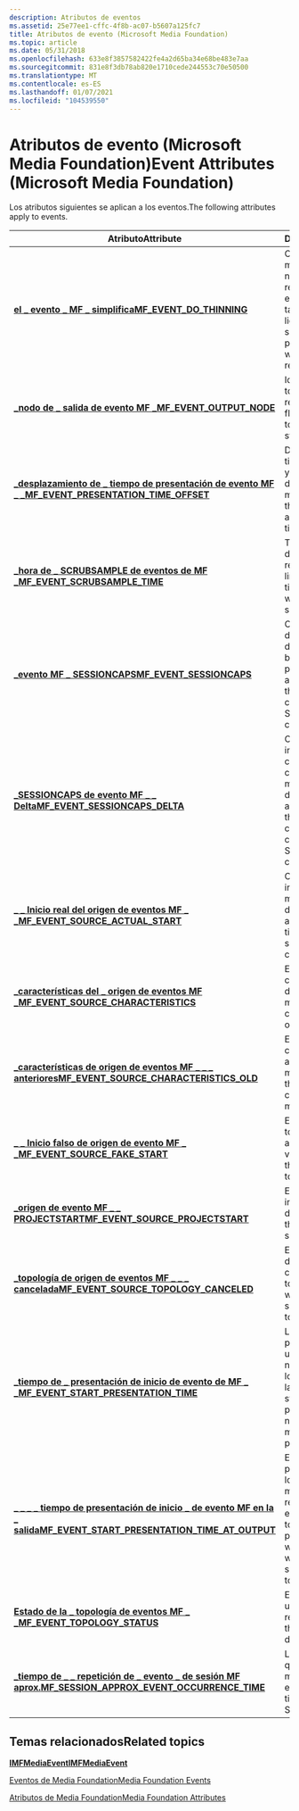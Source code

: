 ```yaml
---
description: Atributos de eventos
ms.assetid: 25e77ee1-cffc-4f8b-ac07-b5607a125fc7
title: Atributos de evento (Microsoft Media Foundation)
ms.topic: article
ms.date: 05/31/2018
ms.openlocfilehash: 633e8f3857582422fe4a2d65ba34e68be483e7aa
ms.sourcegitcommit: 831e8f3db78ab820e1710cede244553c70e50500
ms.translationtype: MT
ms.contentlocale: es-ES
ms.lasthandoff: 01/07/2021
ms.locfileid: "104539550"
---
```

# <a name="event-attributes-microsoft-media-foundation"></a><span data-ttu-id="7af4a-103">Atributos de evento (Microsoft Media Foundation)</span><span class="sxs-lookup"><span data-stu-id="7af4a-103">Event Attributes (Microsoft Media Foundation)</span></span>

<span data-ttu-id="7af4a-104">Los atributos siguientes se aplican a los eventos.</span><span class="sxs-lookup"><span data-stu-id="7af4a-104">The following attributes apply to events.</span></span>



| <span data-ttu-id="7af4a-105">Atributo</span><span class="sxs-lookup"><span data-stu-id="7af4a-105">Attribute</span></span>                                                                                                        | <span data-ttu-id="7af4a-106">Descripción</span><span class="sxs-lookup"><span data-stu-id="7af4a-106">Description</span></span>                                                                                                           |
|------------------------------------------------------------------------------------------------------------------|-----------------------------------------------------------------------------------------------------------------------|
| [<span data-ttu-id="7af4a-107">**el \_ evento \_ MF \_ simplifica**</span><span class="sxs-lookup"><span data-stu-id="7af4a-107">**MF\_EVENT\_DO\_THINNING**</span></span>](mf-event-do-thinning-attribute.md)                                                | <span data-ttu-id="7af4a-108">Cuando un origen multimedia solicita una nueva velocidad de reproducción, especifica si el origen también solicita el ligero.</span><span class="sxs-lookup"><span data-stu-id="7af4a-108">When a media source requests a new playback rate, specifies whether the source also requests thinning.</span></span>                |
| [<span data-ttu-id="7af4a-109">**\_nodo de \_ salida de evento MF \_**</span><span class="sxs-lookup"><span data-stu-id="7af4a-109">**MF\_EVENT\_OUTPUT\_NODE**</span></span>](mf-event-output-node-attribute.md)                                                | <span data-ttu-id="7af4a-110">Identifica el nodo de la topología para un receptor de flujo.</span><span class="sxs-lookup"><span data-stu-id="7af4a-110">Identifies the topology node for a stream sink.</span></span>                                                                       |
| [<span data-ttu-id="7af4a-111">**\_desplazamiento de \_ tiempo de presentación de evento MF \_ \_**</span><span class="sxs-lookup"><span data-stu-id="7af4a-111">**MF\_EVENT\_PRESENTATION\_TIME\_OFFSET**</span></span>](mf-event-presentation-time-offset-attribute.md)                     | <span data-ttu-id="7af4a-112">Desplazamiento entre el tiempo de presentación y las marcas de tiempo del origen del medio.</span><span class="sxs-lookup"><span data-stu-id="7af4a-112">Offset between the presentation time and the media source's time stamps.</span></span>                                              |
| [<span data-ttu-id="7af4a-113">**\_hora de \_ SCRUBSAMPLE de eventos de MF \_**</span><span class="sxs-lookup"><span data-stu-id="7af4a-113">**MF\_EVENT\_SCRUBSAMPLE\_TIME**</span></span>](mf-event-scrubsample-time-attribute.md)                                      | <span data-ttu-id="7af4a-114">Tiempo de presentación de un ejemplo que se representó durante la limpieza.</span><span class="sxs-lookup"><span data-stu-id="7af4a-114">Presentation time for a sample that was rendered while scrubbing.</span></span>                                                     |
| [<span data-ttu-id="7af4a-115">**\_evento MF \_ SESSIONCAPS**</span><span class="sxs-lookup"><span data-stu-id="7af4a-115">**MF\_EVENT\_SESSIONCAPS**</span></span>](mf-event-sessioncaps-attribute.md)                                                 | <span data-ttu-id="7af4a-116">Contiene marcas que definen las funciones de la sesión multimedia, basándose en la presentación actual.</span><span class="sxs-lookup"><span data-stu-id="7af4a-116">Contains flags that define the capabilities of the Media Session, based on the current presentation.</span></span>                  |
| [<span data-ttu-id="7af4a-117">**\_SESSIONCAPS de evento MF \_ \_ Delta**</span><span class="sxs-lookup"><span data-stu-id="7af4a-117">**MF\_EVENT\_SESSIONCAPS\_DELTA**</span></span>](mf-event-sessioncaps-delta-attribute.md)                                    | <span data-ttu-id="7af4a-118">Contiene marcas que indican qué capacidades han cambiado en la sesión multimedia, en función de la presentación actual.</span><span class="sxs-lookup"><span data-stu-id="7af4a-118">Contains flags that indicate which capabilities have changed in the Media Session, based on the current presentation.</span></span> |
| [<span data-ttu-id="7af4a-119">**\_ \_ Inicio real del origen de eventos MF \_ \_**</span><span class="sxs-lookup"><span data-stu-id="7af4a-119">**MF\_EVENT\_SOURCE\_ACTUAL\_START**</span></span>](mf-event-source-actual-start-attribute.md)                               | <span data-ttu-id="7af4a-120">Contiene la hora de inicio cuando un origen multimedia se reinicia desde su posición actual.</span><span class="sxs-lookup"><span data-stu-id="7af4a-120">Contains the start time when a media source restarts from its current position.</span></span>                                       |
| [<span data-ttu-id="7af4a-121">**\_características del \_ origen de eventos MF \_**</span><span class="sxs-lookup"><span data-stu-id="7af4a-121">**MF\_EVENT\_SOURCE\_CHARACTERISTICS**</span></span>](mf-event-source-characteristics-attribute.md)                          | <span data-ttu-id="7af4a-122">Especifica las características actuales del origen de los medios.</span><span class="sxs-lookup"><span data-stu-id="7af4a-122">Specifies the current characteristics of the media source.</span></span>                                                            |
| [<span data-ttu-id="7af4a-123">**\_características de origen de eventos MF \_ \_ \_ anteriores**</span><span class="sxs-lookup"><span data-stu-id="7af4a-123">**MF\_EVENT\_SOURCE\_CHARACTERISTICS\_OLD**</span></span>](mf-event-source-characteristics-old-attribute.md)                 | <span data-ttu-id="7af4a-124">Especifica las características anteriores del origen multimedia.</span><span class="sxs-lookup"><span data-stu-id="7af4a-124">Specifies the previous characteristics of the media source.</span></span>                                                           |
| [<span data-ttu-id="7af4a-125">**\_ \_ Inicio falso de origen de evento MF \_ \_**</span><span class="sxs-lookup"><span data-stu-id="7af4a-125">**MF\_EVENT\_SOURCE\_FAKE\_START**</span></span>](mf-event-source-fake-start-attribute.md)                                   | <span data-ttu-id="7af4a-126">Especifica si la topología de segmento actual está vacía.</span><span class="sxs-lookup"><span data-stu-id="7af4a-126">Specifies whether the current segment topology is empty.</span></span>                                                              |
| [<span data-ttu-id="7af4a-127">**\_origen de evento MF \_ \_ PROJECTSTART**</span><span class="sxs-lookup"><span data-stu-id="7af4a-127">**MF\_EVENT\_SOURCE\_PROJECTSTART**</span></span>](mf-event-source-projectstart-attribute.md)                                | <span data-ttu-id="7af4a-128">Especifica la hora de inicio de una topología de segmento.</span><span class="sxs-lookup"><span data-stu-id="7af4a-128">Specifies the start time for a segment topology.</span></span>                                                                      |
| [<span data-ttu-id="7af4a-129">**\_topología de origen de eventos MF \_ \_ \_ cancelada**</span><span class="sxs-lookup"><span data-stu-id="7af4a-129">**MF\_EVENT\_SOURCE\_TOPOLOGY\_CANCELED**</span></span>](mf-event-source-topology-canceled-attribute.md)                     | <span data-ttu-id="7af4a-130">Especifica si el origen del secuenciador canceló una topología.</span><span class="sxs-lookup"><span data-stu-id="7af4a-130">Specifies whether the sequencer source canceled a topology.</span></span>                                                           |
| [<span data-ttu-id="7af4a-131">**\_tiempo de \_ presentación de inicio de evento de MF \_ \_**</span><span class="sxs-lookup"><span data-stu-id="7af4a-131">**MF\_EVENT\_START\_PRESENTATION\_TIME**</span></span>](mf-event-start-presentation-time-attribute.md)                       | <span data-ttu-id="7af4a-132">La hora de inicio de la presentación, en unidades de 100-nanosegundos, según lo medido por el reloj de la presentación.</span><span class="sxs-lookup"><span data-stu-id="7af4a-132">The starting time for the presentation, in 100-nanosecond units, as measured by the presentation clock.</span></span>               |
| [<span data-ttu-id="7af4a-133">**\_ \_ \_ \_ tiempo de presentación de inicio \_ de evento MF en la \_ salida**</span><span class="sxs-lookup"><span data-stu-id="7af4a-133">**MF\_EVENT\_START\_PRESENTATION\_TIME\_AT\_OUTPUT**</span></span>](mf-event-start-presentation-time-at-output-attribute.md) | <span data-ttu-id="7af4a-134">El momento de la presentación en el que los receptores de medios van a representar el primer ejemplo de la nueva topología.</span><span class="sxs-lookup"><span data-stu-id="7af4a-134">The presentation time at which the media sinks will render the first sample of the new topology.</span></span>                      |
| [<span data-ttu-id="7af4a-135">**Estado de la \_ topología de eventos MF \_ \_**</span><span class="sxs-lookup"><span data-stu-id="7af4a-135">**MF\_EVENT\_TOPOLOGY\_STATUS**</span></span>](mf-event-topology-status-attribute.md)                                        | <span data-ttu-id="7af4a-136">Especifica el estado de una topología durante la reproducción.</span><span class="sxs-lookup"><span data-stu-id="7af4a-136">Specifies the status of a topology during playback.</span></span>                                                                   |
| [<span data-ttu-id="7af4a-137">**\_tiempo de \_ \_ repetición de \_ evento \_ de sesión MF aprox.**</span><span class="sxs-lookup"><span data-stu-id="7af4a-137">**MF\_SESSION\_APPROX\_EVENT\_OCCURRENCE\_TIME**</span></span>](mf-session-approx-event-occurrence-time-attribute.md)        | <span data-ttu-id="7af4a-138">La hora aproximada a la que la sesión multimedia generó un evento.</span><span class="sxs-lookup"><span data-stu-id="7af4a-138">The approximate time when the Media Session raised an event.</span></span>                                                          |



 

## <a name="related-topics"></a><span data-ttu-id="7af4a-139">Temas relacionados</span><span class="sxs-lookup"><span data-stu-id="7af4a-139">Related topics</span></span>

<dl> <dt>

[<span data-ttu-id="7af4a-140">**IMFMediaEvent**</span><span class="sxs-lookup"><span data-stu-id="7af4a-140">**IMFMediaEvent**</span></span>](/windows/desktop/api/mfobjects/nn-mfobjects-imfmediaevent)
</dt> <dt>

[<span data-ttu-id="7af4a-141">Eventos de Media Foundation</span><span class="sxs-lookup"><span data-stu-id="7af4a-141">Media Foundation Events</span></span>](media-foundation-events.md)
</dt> <dt>

[<span data-ttu-id="7af4a-142">Atributos de Media Foundation</span><span class="sxs-lookup"><span data-stu-id="7af4a-142">Media Foundation Attributes</span></span>](media-foundation-attributes.md)
</dt> </dl>

 

 



